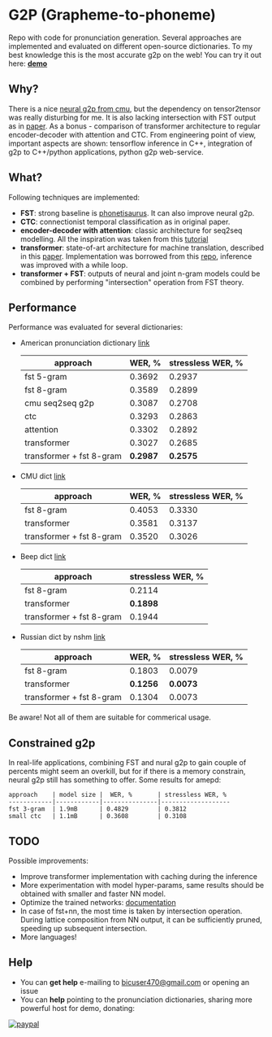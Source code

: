 # G2P (Grapheme-to-phoneme)

Repo with code for pronunciation generation. Several approaches are implemented and evaluated on different open-source dictionaries. To my best knowledge this is the most accurate g2p on the web! You can try it out here: [__demo__](http://159.69.1.31/)

## Why?

There is a nice [neural g2p from cmu](https://github.com/cmusphinx/g2p-seq2seq), but the dependency on tensor2tensor was really disturbing for me. It is also lacking intersection with FST output as in [paper](https://static.googleusercontent.com/media/research.google.com/en//pubs/archive/43264.pdf). As a bonus - comparison of transformer architecture to regular encoder-decoder with attention and CTC. From engineering point of view, important aspects are shown: tensorflow inference in C++, integration of g2p to C++/python applications, python g2p web-service.

## What?

Following techniques are implemented:

* **FST**: strong baseline is [phonetisaurus](https://github.com/AdolfVonKleist/Phonetisaurus). It can also improve neural g2p.
* **CTC**: connectionist temporal classification as in original paper.
* **encoder-decoder with attention**: classic architecture for seq2seq modelling. All the inspiration was taken from this [tutorial](https://github.com/tensorflow/nmt)
* **transformer**: state-of-art architecture for machine translation, described in this [paper](https://arxiv.org/pdf/1706.03762.pdf). Implementation was borrowed from this [repo](https://github.com/Kyubyong/transformer), inference was improved with a while loop.
* **transformer + FST**: outputs of neural and joint n-gram models could be combined by performing "intersection" operation from FST theory. 

## Performance
Performance was evaluated for several dictionaries: 

* American pronunciation dictionary [link](https://github.com/rhdunn/amepd)
	
	approach                 | WER, %       | stressless WER, %
	-------------------------|--------------|-------------------
	fst 5-gram               | 0.3692       | 0.2937
	fst 8-gram               | 0.3589       | 0.2899
	cmu seq2seq g2p          | 0.3087       | 0.2708
	ctc                      | 0.3293       | 0.2863
	attention                | 0.3302       | 0.2892
	transformer              | 0.3027       | 0.2685
	transformer + fst 8-gram | __0.2987__   | __0.2575__
	
* CMU dict [link](https://github.com/cmusphinx/cmudict)

	approach                 | WER, %       | stressless WER, %
	-------------------------|--------------|-------------------
	fst 8-gram               | 0.4053       | 0.3330
	transformer              | 0.3581       | 0.3137
	transformer + fst 8-gram | 0.3520       | 0.3026

* Beep dict [link](http://svr-www.eng.cam.ac.uk/comp.speech/Section1/Lexical/beep.html)

	approach                 | stressless WER, %
	-------------------------|-------------------
	fst 8-gram               | 0.2114
	transformer              | __0.1898__
	transformer + fst 8-gram | 0.1944

* Russian dict by nshm [link](https://sourceforge.net/projects/cmusphinx/files/Acoustic%20and%20Language%20Models/Russian/)

	approach                 | WER, %       | stressless WER, %
	-------------------------|--------------|-------------------
	fst 8-gram               | 0.1803       | 0.0079
	transformer              | __0.1256__   | __0.0073__
	transformer + fst 8-gram | 0.1304       | 0.0073

Be aware! Not all of them are suitable for commerical usage.

## Constrained g2p
In real-life applications, combining FST and nural g2p to gain couple of percents might seem an overkill, but for if there is a memory constrain, neural g2p still has something to offer. Some results for amepd:

	approach    | model size |  WER, %       | stressless WER, %
	------------|------------|---------------|-------------------
	fst 3-gram  | 1.9mB      | 0.4829        | 0.3812
	small ctc   | 1.1mB      | 0.3608        | 0.3108
	
## TODO
Possible improvements:

* Improve transformer implementation with caching during the inference
* More experimentation with model hyper-params, same results should be obtained with smaller and faster NN model.
* Optimize the trained networks: [documentation](https://www.tensorflow.org/mobile/optimizing)
* In case of fst+nn, the most time is taken by intersection operation. During lattice composition from NN output, it can be sufficiently pruned, speeding up subsequent intersection.
* More languages!

## Help
* You can __get help__ e-mailing to <bicuser470@gmail.com> or opening an issue
* You can __help__ pointing to the pronunciation dictionaries, sharing more powerful host for demo, donating:

[![paypal](https://www.paypalobjects.com/en_US/i/btn/btn_donateCC_LG.gif)](https://www.paypal.com/cgi-bin/webscr?cmd=_s-xclick&hosted_button_id=MAJ6WMVD2PRXS)

